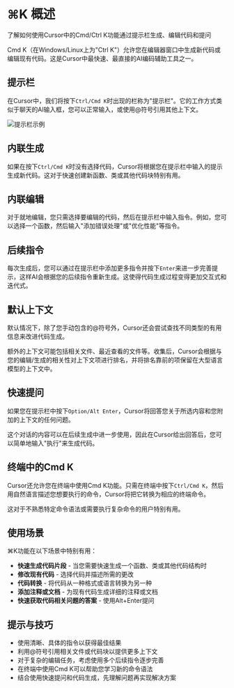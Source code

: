 # ⌘K 概述

了解如何使用Cursor中的Cmd/Ctrl K功能通过提示栏生成、编辑代码和提问

Cmd K（在Windows/Linux上为"Ctrl K"）允许您在编辑器窗口中生成新代码或编辑现有代码。这是Cursor中最快速、最直接的AI编码辅助工具之一。

## 提示栏

在Cursor中，我们将按下`Ctrl/Cmd K`时出现的栏称为"提示栏"。它的工作方式类似于聊天的AI输入框，您可以正常输入，或使用@符号引用其他上下文。

![提示栏示例](https://mintlify.s3.us-west-1.amazonaws.com/cursor/images/cmdk/prompt-bar.png)

## 内联生成

如果在按下`Ctrl/Cmd K`时没有选择代码，Cursor将根据您在提示栏中输入的提示生成新代码。这对于快速创建新函数、类或其他代码块特别有用。

## 内联编辑

对于就地编辑，您只需选择要编辑的代码，然后在提示栏中输入指令。例如，您可以选择一个函数，然后输入"添加错误处理"或"优化性能"等指令。

## 后续指令

每次生成后，您可以通过在提示栏中添加更多指令并按下`Enter`来进一步完善提示，这样AI会根据您的后续指令重新生成。这使得代码生成过程变得更加交互式和迭代式。

## 默认上下文

默认情况下，除了您手动包含的@符号外，Cursor还会尝试查找不同类型的有用信息来改进代码生成。

额外的上下文可能包括相关文件、最近查看的文件等。收集后，Cursor会根据与您的编辑/生成的相关性对上下文项进行排名，并将排名靠前的项保留在大型语言模型的上下文中。

## 快速提问

如果您在提示栏中按下`Option/Alt Enter`，Cursor将回答您关于所选内容和您附加的上下文的任何问题。

这个对话的内容可以在后续生成中进一步使用，因此在Cursor给出回答后，您可以简单地输入"执行"来生成代码。

## 终端中的Cmd K

Cursor还允许您在终端中使用Cmd K功能。只需在终端中按下`Ctrl/Cmd K`，然后用自然语言描述您想要执行的命令，Cursor将把它转换为相应的终端命令。

这对于不熟悉特定命令语法或需要执行复杂命令的用户特别有用。

## 使用场景

⌘K功能在以下场景中特别有用：

- **快速生成代码片段** - 当您需要快速生成一个函数、类或其他代码结构时
- **修改现有代码** - 选择代码并描述所需的更改
- **代码转换** - 将代码从一种格式或语言转换为另一种
- **添加注释或文档** - 为现有代码生成详细的注释或文档
- **快速获取代码相关问题的答案** - 使用Alt+Enter提问

## 提示与技巧

- 使用清晰、具体的指令以获得最佳结果
- 利用@符号引用相关文件或代码块以提供更多上下文
- 对于复杂的编辑任务，考虑使用多个后续指令逐步完善
- 在终端中使用Cmd K可以帮助您学习新的命令语法
- 结合使用快速提问和代码生成，先理解问题再实现解决方案 